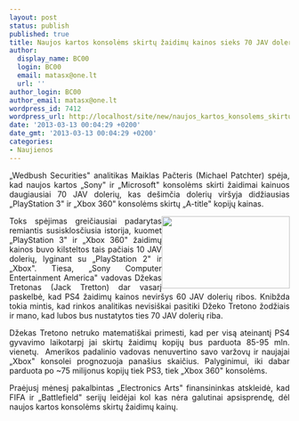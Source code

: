 ```yaml
---
layout: post
status: publish
published: true
title: Naujos kartos konsolėms skirtų žaidimų kainos sieks 70 JAV dolerių?
author:
  display_name: BC00
  login: BC00
  email: matasx@one.lt
  url: ''
author_login: BC00
author_email: matasx@one.lt
wordpress_id: 7412
wordpress_url: http://localhost/site/new/naujos_kartos_konsolems_skirtu_zaidimu_kainos_sieks_70_jav_doleriu/
date: '2013-03-13 00:04:29 +0200'
date_gmt: '2013-03-13 00:04:29 +0200'
categories:
- Naujienos
---
```

<p style="text-align: justify;">
	&bdquo;Wedbush Securities&quot; analitikas Maiklas Pačteris (Michael Patchter) spėja, kad naujos kartos &bdquo;Sony&quot; ir &bdquo;Microsoft&quot; konsolėms skirti žaidimai kainuos daugiausiai 70 JAV dolerių, kas de&scaron;imčia dolerių vir&scaron;yja didžiausias &bdquo;PlayStation 3&quot; ir &bdquo;Xbox 360&quot; konsolėms skirtų &bdquo;A-title&quot; kopijų kainas.</p>
<p style="text-align: justify;">
	<img alt="" src="http://technews.lt/userfiles/Cash-Money-348x196.jpg" style="width: 230px; height: 130px; float: right;" />Toks spėjimas greičiausiai padarytas remiantis susisklosčiusia istorija, kuomet &bdquo;PlayStation 3&quot; ir &bdquo;Xbox 360&quot; žaidimų kainos buvo kilsteltos tais pačiais 10 JAV dolerių, lyginant su &bdquo;PlayStation 2&quot; ir &bdquo;Xbox&quot;. Tiesa, &bdquo;Sony Computer Entertainment America&quot; vadovas Džekas Tretonas (Jack Tretton) dar vasarį paskelbė, kad PS4 žaidimų kainos nevir&scaron;ys 60 JAV dolerių ribos. Knibžda tokia mintis, kad rinkos analitikas nevisi&scaron;kai pasitiki Džeko Tretono žodžiais ir mano, kad lubos bus nustatytos ties 70 JAV dolerių riba.</p>
<p style="text-align: justify;">
	Džekas Tretono netruko matemati&scaron;kai primesti, kad per visą ateinantį PS4 gyvavimo laikotarpį jai skirtų žaidimų kopijų bus parduota 85-95 mln. vienetų.&nbsp; Amerikos padalinio vadovas nenuvertino savo varžovų ir naujajai &bdquo;Xbox&quot; konsolei prognozuoja pana&scaron;ius skaičius. Palyginimui, iki dabar parduota po ~75 milijonus kopijų tiek PS3, tiek &bdquo;Xbox 360&quot; konsolėms.</p>
<p style="text-align: justify;">
	Praėjusį mėnesį pakalbintas &bdquo;Electronics Arts&quot; finansininkas atskleidė, kad FIFA ir &bdquo;Battlefield&quot; serijų leidėjai kol kas nėra galutinai apsisprendę, dėl naujos kartos konsolėms skirtų žaidimų kainų.</p>
